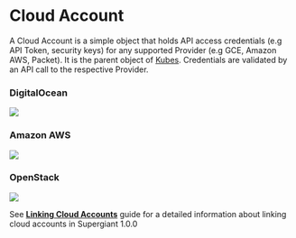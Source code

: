 # Cloud Account

A Cloud Account is a simple object that holds API access credentials (e.g API Token, security keys) for any supported Provider (e.g GCE, Amazon AWS, Packet). It is the parent object of [Kubes](kube.md).  Credentials are validated by an API call to the respective Provider.

### DigitalOcean

![](https://s3-ap-southeast-2.amazonaws.com/sg-github-wiki-images/linking-cloud-accs/digital-ocean-credentials.png)

### Amazon AWS

![](https://s3-ap-southeast-2.amazonaws.com/sg-github-wiki-images/linking-cloud-accs/aws-cloud-acc-credentials.png)

### OpenStack

![](https://s3-ap-southeast-2.amazonaws.com/sg-github-wiki-images/linking-cloud-accs/openstack-cloud-credentials.png)



See **[Linking Cloud Accounts]()** guide for a detailed information about linking cloud accounts in Supergiant 1.0.0